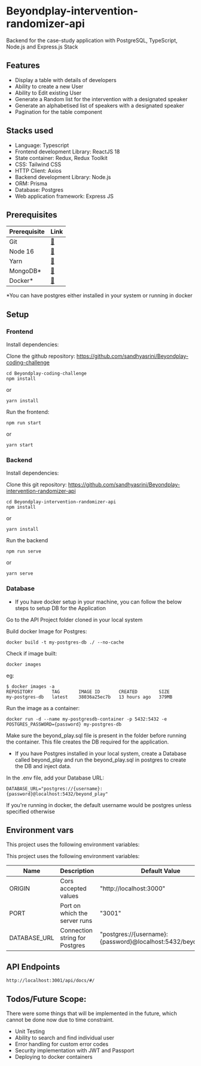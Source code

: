 # Beyondplay-intervention-randomizer-api
Backend for the case-study application with PostgreSQL, TypeScript, Node.js and Express.js Stack

## Features
 - Display a table with details of developers
 - Ability to create a new User
 - Ability to Edit existing User
 - Generate a Random list for the intervention with a designated speaker
 - Generate an alphabetised list of speakers with a designated speaker
 - Pagination  for the table component
 
 ## Stacks used
 * Language: Typescript
 * Frontend development Library: ReactJS 18
 * State container: Redux, Redux Toolkit
 * CSS: Tailwind CSS
 * HTTP Client: Axios
 * Backend development Library: Node.js
 * ORM: Prisma
 * Database: Postgres
 * Web application framework: Express JS
 
 ## Prerequisites
 
 |Prerequisite                               |Link                                                                   |
|-------------------------------------------|-----------------------------------------------------------------------|
|Git                                        |[🔗](https://git-scm.com/downloads)                                   |
|Node 16                                    |[🔗](https://docs.npmjs.com/downloading-and-installing-node-js-and-npm)                                          |
| Yarn                                      |[🔗](https://classic.yarnpkg.com/lang/en/docs/install/#windows-stable)|
| MongoDB*                                   |[🔗](https://www.postgresql.org/download/)               |
| Docker*                                   |[🔗](https://www.docker.com/)                                         |

 *You can have postgres either installed in your system or running in docker
 
 ## Setup
 
### Frontend

Install dependencies:

Clone the github repository: https://github.com/sandhyasrini/Beyondplay-coding-challenge
```
cd Beyondplay-coding-challenge
npm install
```
or
```
yarn install
```
Run the frontend:
```
npm run start
```
or
```
yarn start
```
### Backend

Install dependencies:

Clone this git repository:
https://github.com/sandhyasrini/Beyondplay-intervention-randomizer-api
```
cd Beyondplay-intervention-randomizer-api
npm install
```
or
```
yarn install
```
Run the backend
```
npm run serve
 ```
 or
```
yarn serve
```

### Database

* If you have docker setup in your machine, you can follow the below steps to setup DB for the Application

Go to the API Project folder cloned in your local system

Build docker Image for Postgres:

```
docker build -t my-postgres-db ./ --no-cache
```

Check if image built:

```
docker images
```

eg:
```
$ docker images -a
REPOSITORY       TAG       IMAGE ID       CREATED        SIZE
my-postgres-db   latest    38036a25ec7b   13 hours ago   379MB

```

Run the image as a container:

```
docker run -d --name my-postgresdb-container -p 5432:5432 -e POSTGRES_PASSWORD={password} my-postgres-db
```
Make sure the beyond_play.sql file is present in the folder before running the container. This file creates the DB required for the application.

* If you have Postgres installed in your local system, create a Database called 
beyond_play and run the beyond_play.sql in postgres to create the DB and inject data.

In the .env file, add your Database URL:

```
DATABASE_URL="postgres://{username}:{password}@localhost:5432/beyond_play"
```
If you're running in docker, the default username would be postgres unless specified otherwise



## Environment vars
This project uses the following environment variables:

This project uses the following environment variables:

| Name                          | Description                         | Default Value                                  |
| ----------------------------- | ------------------------------------| -----------------------------------------------|
|ORIGIN           | Cors accepted values            | "http://localhost:3000"      |
|PORT           | Port on which the server runs            | "3001"      |
|DATABASE_URL           | Connection string for Postgres            | "postgres://{username}:{password}@localhost:5432/beyond_play"      |


## API Endpoints

```
http://localhost:3001/api/docs/#/
```



## Todos/Future Scope:

There were some things that will be implemented in the future, which cannot be done now due to time constraint.

* Unit Testing
* Ability to search and find individual user
* Error handling for custom error codes
* Security implementation with JWT and Passport
* Deploying to docker containers




